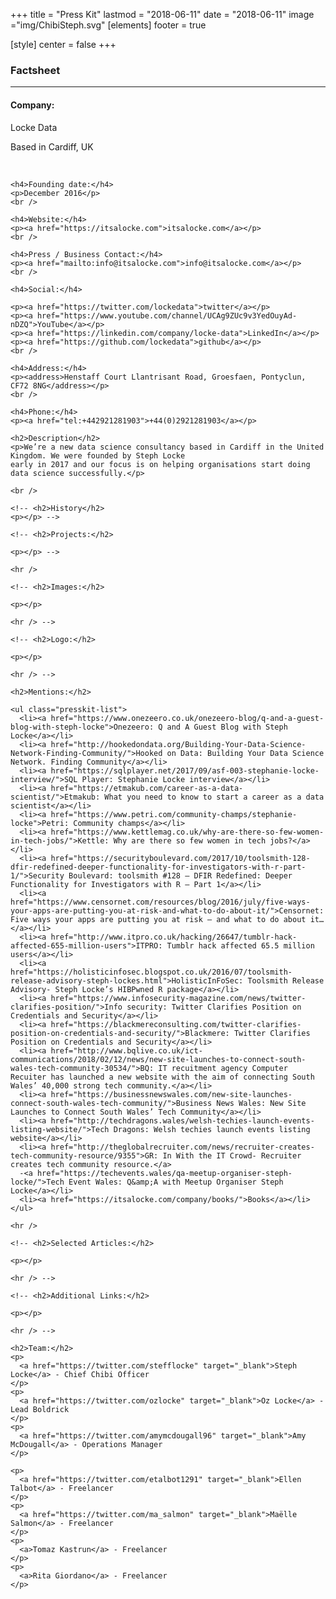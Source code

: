 +++
title = "Press Kit"
lastmod = "2018-06-11"
date = "2018-06-11"
image ="img/ChibiSteph.svg"
[elements]
  footer = true

[style]
  center = false
+++

<div class="row">

  <div class="col-sm-3">
    <h3>Factsheet</h3>
    <hr />
    <h4>Company:</h4>
    <p>Locke Data</p>
    <p>Based in Cardiff, UK</p>
    <br />
    
    <h4>Founding date:</h4>
    <p>December 2016</p>
    <br />
    
    <h4>Website:</h4>
    <p><a href="https://itsalocke.com">itsalocke.com</a></p>
    <br />
    
    <h4>Press / Business Contact:</h4>
    <p><a href="mailto:info@itsalocke.com">info@itsalocke.com</a></p>
    <br />
    
    <h4>Social:</h4>
    
    <p><a href="https://twitter.com/lockedata">twitter</a></p>
    <p><a href="https://www.youtube.com/channel/UCAg9ZUc9v3YedOuyAd-nDZQ">YouTube</a></p>
    <p><a href="https://linkedin.com/company/locke-data">LinkedIn</a></p>
    <p><a href="https://github.com/lockedata">github</a></p>
    <br />
    
    <h4>Address:</h4>
    <p><address>Henstaff Court Llantrisant Road, Groesfaen, Pontyclun, CF72 8NG</address></p>
    <br />
    
    <h4>Phone:</h4>
    <p><a href="tel:+442921281903">+44(0)2921281903</a></p>
  </div>
  
  <div class="col-sm-8 col-sm-offset-1">
  
    <h2>Description</h2>
    <p>We’re a new data science consultancy based in Cardiff in the United Kingdom. We were founded by Steph Locke 
    early in 2017 and our focus is on helping organisations start doing data science successfully.</p>
    
    <br />
    
    <!-- <h2>History</h2>
    <p></p> -->
    
    <!-- <h2>Projects:</h2>
    
    <p></p> -->
    
    <hr />
    
    <!-- <h2>Images:</h2>
    
    <p></p>
    
    <hr /> -->
    
    <!-- <h2>Logo:</h2>
    
    <p></p>
    
    <hr /> -->
    
    <h2>Mentions:</h2>
    
    <ul class="presskit-list">
      <li><a href="https://www.onezeero.co.uk/onezeero-blog/q-and-a-guest-blog-with-steph-locke">Onezeero: Q and A Guest Blog with Steph Locke</a></li>
      <li><a href="http://hookedondata.org/Building-Your-Data-Science-Network-Finding-Community/">Hooked on Data: Building Your Data Science Network. Finding Community</a></li>
      <li><a href="https://sqlplayer.net/2017/09/asf-003-stephanie-locke-interview/">SQL Player: Stephanie Locke interview</a></li>
      <li><a href="https://etmakub.com/career-as-a-data-scientist/">Etmakub: What you need to know to start a career as a data scientist</a></li>
      <li><a href="https://www.petri.com/community-champs/stephanie-locke">Petri: Community champs</a></li>
      <li><a href="https://www.kettlemag.co.uk/why-are-there-so-few-women-in-tech-jobs/">Kettle: Why are there so few women in tech jobs?</a></li>
      <li><a href="https://securityboulevard.com/2017/10/toolsmith-128-dfir-redefined-deeper-functionality-for-investigators-with-r-part-1/">Security Boulevard: toolsmith #128 – DFIR Redefined: Deeper Functionality for Investigators with R – Part 1</a></li>
      <li><a href="https://www.censornet.com/resources/blog/2016/july/five-ways-your-apps-are-putting-you-at-risk-and-what-to-do-about-it/">Censornet: Five ways your apps are putting you at risk – and what to do about it…</a></li>
      <li><a href="http://www.itpro.co.uk/hacking/26647/tumblr-hack-affected-655-million-users">ITPRO: Tumblr hack affected 65.5 million users</a></li>
      <li><a href="https://holisticinfosec.blogspot.co.uk/2016/07/toolsmith-release-advisory-steph-lockes.html">HolisticInFoSec: Toolsmith Release Advisory- Steph Locke’s HIBPwned R package</a></li>
      <li><a href="https://www.infosecurity-magazine.com/news/twitter-clarifies-position/">Info security: Twitter Clarifies Position on Credentials and Security</a></li>
      <li><a href="https://blackmereconsulting.com/twitter-clarifies-position-on-credentials-and-security/">Blackmere: Twitter Clarifies Position on Credentials and Security</a></li>
      <li><a href="http://www.bqlive.co.uk/ict-communications/2018/02/12/news/new-site-launches-to-connect-south-wales-tech-community-30534/">BQ: IT recuitment agency Computer Recuiter has launched a new website with the aim of connecting South Wales’ 40,000 strong tech community.</a></li>
      <li><a href="https://businessnewswales.com/new-site-launches-connect-south-wales-tech-community/">Business News Wales: New Site Launches to Connect South Wales’ Tech Community</a></li>
      <li><a href="http://techdragons.wales/welsh-techies-launch-events-listing-website/">Tech Dragons: Welsh techies launch events listing website</a></li>
      <li><a href="http://theglobalrecruiter.com/news/recruiter-creates-tech-community-resource/9355">GR: In With the IT Crowd- Recruiter creates tech community resource.</a>
      -<a href="https://techevents.wales/qa-meetup-organiser-steph-locke/">Tech Event Wales: Q&amp;A with Meetup Organiser Steph Locke</a></li>
      <li><a href="https://itsalocke.com/company/books/">Books</a></li>
    </ul>
    
    <hr />
    
    <!-- <h2>Selected Articles:</h2>
    
    <p></p>
    
    <hr /> -->
    
    <!-- <h2>Additional Links:</h2>
    
    <p></p>
    
    <hr /> -->
    
    <h2>Team:</h2>
    <p>
      <a href="https://twitter.com/stefflocke" target="_blank">Steph Locke</a> - Chief Chibi Officer
    </p>
    <p>
      <a href="https://twitter.com/ozlocke" target="_blank">Oz Locke</a> - Lead Boldrick
    </p>
    <p>
      <a href="https://twitter.com/amymcdougall96" target="_blank">Amy McDougall</a> - Operations Manager
    </p>
    
    <p>
      <a href="https://twitter.com/etalbot1291" target="_blank">Ellen Talbot</a> - Freelancer
    </p>
    <p>
      <a href="https://twitter.com/ma_salmon" target="_blank">Maëlle Salmon</a> - Freelancer
    </p>
    <p>
      <a>Tomaz Kastrun</a> - Freelancer
    </p>
    <p>
      <a>Rita Giordano</a> - Freelancer
    </p>

  </div>

</div>
